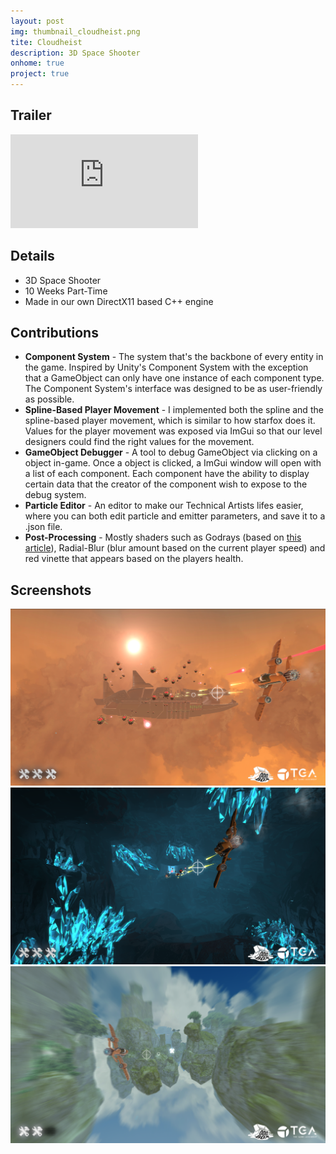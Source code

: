 ```yaml
---
layout: post
img: thumbnail_cloudheist.png
tite: Cloudheist
description: 3D Space Shooter
onhome: true
project: true
---
```

## Trailer
<style>.embed-container { position: relative; padding-bottom: 50%; height: 0; overflow: hidden; max-width: 100%; } .embed-container iframe, .embed-container object, .embed-container embed { position: absolute; top: 0; left: 0; width: 100%; height: 100%; }</style> <iframe src='https://www.youtube.com/embed/O7j-lOPWf1A?list=PLtiFs_CcTAQ6oM7Gz_35faHwmmsGMf1tR' frameborder='0' allowfullscreen></iframe> 

## Details
- 3D Space Shooter
- 10 Weeks Part-Time
- Made in our own DirectX11 based C++ engine

## Contributions
- **Component System** - The system that's the backbone of every entity in the game. Inspired by Unity's Component System with the exception that a GameObject can only have one instance of each component type. The Component System's interface was designed to be as user-friendly as possible.
- **Spline-Based Player Movement** - I implemented both the spline and the spline-based player movement, which is similar to how starfox does it. Values for the player movement was exposed via ImGui so that our level designers could find the right values for the movement. 
- **GameObject Debugger** - A tool to debug GameObject via clicking on a object in-game. Once a object is clicked, a ImGui window will open with a list of each component. Each component have the ability to display certain data that the creator of the component wish to expose to the debug system.
- **Particle Editor** - An editor to make our Technical Artists lifes easier, where you can both edit particle and emitter parameters, and save it to a .json file. 
- **Post-Processing** - Mostly shaders such as Godrays (based on [this article](https://developer.nvidia.com/gpugems/gpugems3/part-ii-light-and-shadows/chapter-13-volumetric-light-scattering-post-process)), Radial-Blur (blur amount based on the current player speed) and red vinette that appears based on the players health.


## Screenshots
![](../assets/img/cloudheist_01.png)
![](../assets/img/cloudheist_02.png)
![](../assets/img/cloudheist_03.png)
